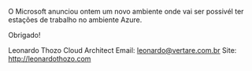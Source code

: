 O Microsoft anunciou ontem um novo ambiente onde vai ser possivél ter estações de trabalho no ambiente Azure.


Obrigado!

Leonardo Thozo
Cloud Architect
Email: leonardo@vertare.com.br
Site: http://leonardothozo.com